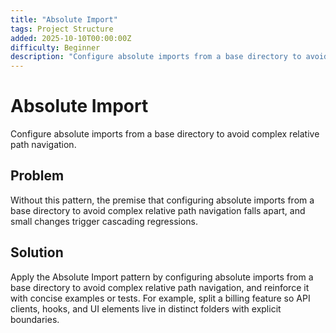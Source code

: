 ```yaml
---
title: "Absolute Import"
tags: Project Structure
added: 2025-10-10T00:00:00Z
difficulty: Beginner
description: "Configure absolute imports from a base directory to avoid complex relative path navigation."
---
```

# Absolute Import

Configure absolute imports from a base directory to avoid complex relative path navigation.

## Problem

Without this pattern, the premise that configuring absolute imports from a base directory to avoid complex relative path navigation falls apart, and small changes trigger cascading regressions.

## Solution

Apply the Absolute Import pattern by configuring absolute imports from a base directory to avoid complex relative path navigation, and reinforce it with concise examples or tests. For example, split a billing feature so API clients, hooks, and UI elements live in distinct folders with explicit boundaries.
